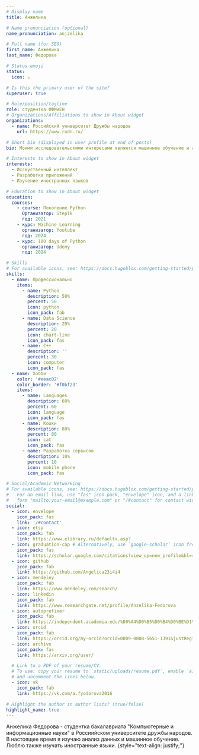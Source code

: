 ```yaml
---
# Display name
title: Анжелика

# Name pronunciation (optional)
name_pronunciation: anjzelika

# Full name (for SEO)
first_name: Анжелика
last_name: Федорова

# Status emoji
status:
  icon: ☕️

# Is this the primary user of the site?
superuser: true

# Role/position/tagline
role: студентка ФФМиЕН
# Organizations/Affiliations to show in About widget
organizations:
  - name: Российский университет Дружбы народов
    url: https://www.rudn.ru/

# Short bio (displayed in user profile at end of posts)
bio: Моими исследовательскими интересами являются машинное обучение и анализ данных.

# Interests to show in About widget
interests:
  - Исскуственный интеллект
  - Разработка приложений 
  - Изучение иностранных языков

# Education to show in About widget
education:
  courses:
    - сourse: Поколение Python 
      Организатор: Stepik 
      год: 2021
    - курс: Machine Learning
      организатор: Youtube
      год: 2024
    - курс: 100 days of Python
      организатор: Udemy
      год: 2024

# Skills
# For available icons, see: https://docs.hugoblox.com/getting-started/page-builder/#icons
skills:
  - name: Профессионально
    items:
      - name: Python
        description: 50%
        percent: 50
        icon: python
        icon_pack: fab
      - name: Data Science
        description: 20%
        percent: 20
        icon: chart-line
        icon_pack: fas
      - name: C++
        description: ''
        percent: 30
        icon: computer
        icon_pack: fas
  - name: Хобби
    color: '#eeac02'
    color_border: '#f0bf23'
    items:
      - name: Languages
        description: 60%
        percent: 60
        icon: language
        icon_pack: fas
      - name: Кошки
        description: 80%
        percent: 80
        icon: cat
        icon_pack: fas
      - name: Разработка сервисов
        description: 10%
        percent: 10
        icon: mobile phone
        icon_pack: fas

# Social/Academic Networking
# For available icons, see: https://docs.hugoblox.com/getting-started/page-builder/#icons
#   For an email link, use "fas" icon pack, "envelope" icon, and a link in the
#   form "mailto:your-email@example.com" or "/#contact" for contact widget.
social:
  - icon: envelope
    icon_pack: fas
    link: '/#contact'
  - icon: etsy
    icon_pack: fab
    link: https://www.elibrary.ru/defaultx.asp?
  - icon: graduation-cap # Alternatively, use `google-scholar` icon from `ai` icon pack
    icon_pack: fas
    link: https://scholar.google.com/citations?view_op=new_profile&hl=ru
  - icon: github
    icon_pack: fab
    link: https://github.com/Angelica23i4i4
  - icon: mendeley
    icon_pack: fab
    link: https://www.mendeley.com/search/
  - icon: linkedin
    icon_pack: fab
    link: https://www.researchgate.net/profile/Anzelika-Fedorova
  - icon: autoprefixer
    icon_pack: fab
    link: https://independent.academia.edu/%D0%A4%D0%B5%D0%B4%D0%BE%D1%80%D0%BE%D0%B2%D0%B0%D0%90%D0%BD%D0%B6%D0%B5%D0%BB%D0%B8%D0%BA%D0%B0
  - icon: orcid
    icon_pack: fab
    link: https://orcid.org/my-orcid?orcid=0009-0008-5651-1391&justRegistered=true
  - icon: archive
    icon_pack: fas
    link: https://arxiv.org/user/

  # Link to a PDF of your resume/CV.
  # To use: copy your resume to `static/uploads/resume.pdf`, enable `ai` icons in `params.yaml`,
  # and uncomment the lines below.
  - icon: vk
    icon_pack: fab
    link: https://vk.com/a.fyodorova2016

# Highlight the author in author lists? (true/false)
highlight_name: true
---
```

Анжелика Федорова -  студентка бакалавриата "Компьютерные  и информационные науки" в Россиийском университете дружбы народов. В настоящее время я изучаю анализ данных и машинное обучение. Люблю также изучать иностранные языки.
{style="text-align: justify;"}
